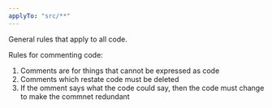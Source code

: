 ```yaml
---
applyTo: "src/**"
---
```


General rules that apply to all code.

Rules for commenting code:

1. Comments are for things that cannot be expressed as code
2. Comments which restate code must be deleted
3. If the omment says what the code could say, then the code must change to make the commnet redundant


